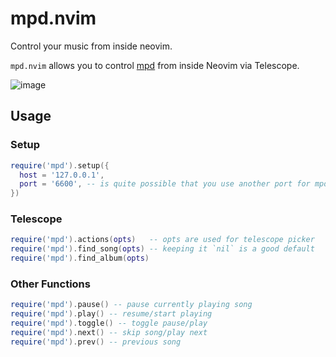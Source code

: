 # mpd.nvim
Control your music from inside neovim.

`mpd.nvim` allows you to control [mpd](https://www.musicpd.org/) from inside Neovim via Telescope.

![image](https://github.com/paulfrische/mpd.nvim/assets/61984114/294f8ab6-af02-4ccc-a1e5-e14168ca4b52)

## Usage
### Setup
```lua
require('mpd').setup({
  host = '127.0.0.1',
  port = '6600', -- is quite possible that you use another port for mpd
})
```

### Telescope
```lua
require('mpd').actions(opts)   -- opts are used for telescope picker
require('mpd').find_song(opts) -- keeping it `nil` is a good default
require('mpd').find_album(opts)
```

### Other Functions
```lua
require('mpd').pause() -- pause currently playing song
require('mpd').play() -- resume/start playing
require('mpd').toggle() -- toggle pause/play
require('mpd').next() -- skip song/play next
require('mpd').prev() -- previous song
```
